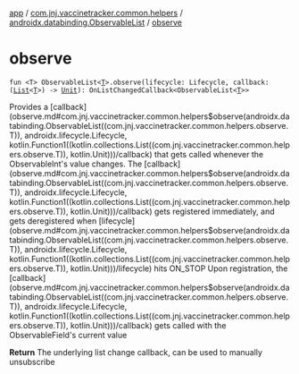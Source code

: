 [app](../../index.md) / [com.jnj.vaccinetracker.common.helpers](../index.md) / [androidx.databinding.ObservableList](index.md) / [observe](./observe.md)

# observe

`fun <T> ObservableList<`[`T`](observe.md#T)`>.observe(lifecycle: Lifecycle, callback: (`[`List`](https://kotlinlang.org/api/latest/jvm/stdlib/kotlin.collections/-list/index.html)`<`[`T`](observe.md#T)`>) -> `[`Unit`](https://kotlinlang.org/api/latest/jvm/stdlib/kotlin/-unit/index.html)`): OnListChangedCallback<ObservableList<`[`T`](observe.md#T)`>>`

Provides a [callback](observe.md#com.jnj.vaccinetracker.common.helpers$observe(androidx.databinding.ObservableList((com.jnj.vaccinetracker.common.helpers.observe.T)), androidx.lifecycle.Lifecycle, kotlin.Function1((kotlin.collections.List((com.jnj.vaccinetracker.common.helpers.observe.T)), kotlin.Unit)))/callback) that gets called whenever the ObservableInt's value changes.
The [callback](observe.md#com.jnj.vaccinetracker.common.helpers$observe(androidx.databinding.ObservableList((com.jnj.vaccinetracker.common.helpers.observe.T)), androidx.lifecycle.Lifecycle, kotlin.Function1((kotlin.collections.List((com.jnj.vaccinetracker.common.helpers.observe.T)), kotlin.Unit)))/callback) gets registered immediately, and gets deregistered when [lifecycle](observe.md#com.jnj.vaccinetracker.common.helpers$observe(androidx.databinding.ObservableList((com.jnj.vaccinetracker.common.helpers.observe.T)), androidx.lifecycle.Lifecycle, kotlin.Function1((kotlin.collections.List((com.jnj.vaccinetracker.common.helpers.observe.T)), kotlin.Unit)))/lifecycle) hits ON_STOP
Upon registration, the [callback](observe.md#com.jnj.vaccinetracker.common.helpers$observe(androidx.databinding.ObservableList((com.jnj.vaccinetracker.common.helpers.observe.T)), androidx.lifecycle.Lifecycle, kotlin.Function1((kotlin.collections.List((com.jnj.vaccinetracker.common.helpers.observe.T)), kotlin.Unit)))/callback) gets called with the ObservableField's current value

**Return**
The underlying list change callback, can be used to manually unsubscribe

